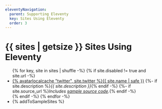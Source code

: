 ```yaml
---
eleventyNavigation:
  parent: Supporting Eleventy
  key: Sites Using Eleventy
  order: 3
---
```


# {{ sites | getsize }} Sites Using Eleventy

<ul class="list-bare">
{% for key, site in sites | shuffle -%}
{% if site.disabled != true and site.url -%}
  <li><a href="{{ site.url }}">{% avatarlocalcache "twitter", site.twitter %}{{ site.name | safe }}</a>
    {%- if site.description %}<em class="list-bare-desc list-bare-desc-avatar">{{ site.description }}</em>{% endif -%}
    {%- if site.source_url %}<em class="list-bare-desc list-bare-desc-avatar">Includes <a href="{{ site.source_url }}">sample source code</a>.</em>{% endif -%}
  </li>
{% endif -%}
{% endfor -%}
  <li>{% addToSampleSites %}</li>
</ul>